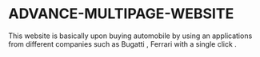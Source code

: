 # ADVANCE-MULTIPAGE-WEBSITE
This website is basically upon buying automobile by using an applications from different companies such as Bugatti , Ferrari with a single click . 
